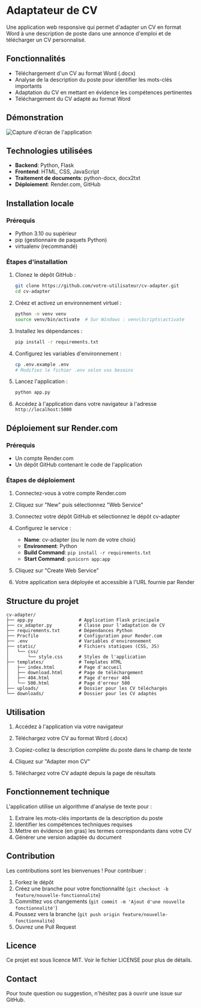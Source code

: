 # Adaptateur de CV

Une application web responsive qui permet d'adapter un CV en format Word à une description de poste dans une annonce d'emploi et de télécharger un CV personnalisé.

## Fonctionnalités

- Téléchargement d'un CV au format Word (.docx)
- Analyse de la description du poste pour identifier les mots-clés importants
- Adaptation du CV en mettant en évidence les compétences pertinentes
- Téléchargement du CV adapté au format Word

## Démonstration

![Capture d'écran de l'application](https://example.com/screenshot.png)

## Technologies utilisées

- **Backend**: Python, Flask
- **Frontend**: HTML, CSS, JavaScript
- **Traitement de documents**: python-docx, docx2txt
- **Déploiement**: Render.com, GitHub

## Installation locale

### Prérequis

- Python 3.10 ou supérieur
- pip (gestionnaire de paquets Python)
- virtualenv (recommandé)

### Étapes d'installation

1. Clonez le dépôt GitHub :
   ```bash
   git clone https://github.com/votre-utilisateur/cv-adapter.git
   cd cv-adapter
   ```

2. Créez et activez un environnement virtuel :
   ```bash
   python -m venv venv
   source venv/bin/activate  # Sur Windows : venv\Scripts\activate
   ```

3. Installez les dépendances :
   ```bash
   pip install -r requirements.txt
   ```

4. Configurez les variables d'environnement :
   ```bash
   cp .env.example .env
   # Modifiez le fichier .env selon vos besoins
   ```

5. Lancez l'application :
   ```bash
   python app.py
   ```

6. Accédez à l'application dans votre navigateur à l'adresse `http://localhost:5000`

## Déploiement sur Render.com

### Prérequis

- Un compte Render.com
- Un dépôt GitHub contenant le code de l'application

### Étapes de déploiement

1. Connectez-vous à votre compte Render.com

2. Cliquez sur "New" puis sélectionnez "Web Service"

3. Connectez votre dépôt GitHub et sélectionnez le dépôt cv-adapter

4. Configurez le service :
   - **Name**: cv-adapter (ou le nom de votre choix)
   - **Environment**: Python
   - **Build Command**: `pip install -r requirements.txt`
   - **Start Command**: `gunicorn app:app`

5. Cliquez sur "Create Web Service"

6. Votre application sera déployée et accessible à l'URL fournie par Render

## Structure du projet

```
cv-adapter/
├── app.py                 # Application Flask principale
├── cv_adapter.py          # Classe pour l'adaptation de CV
├── requirements.txt       # Dépendances Python
├── Procfile               # Configuration pour Render.com
├── .env                   # Variables d'environnement
├── static/                # Fichiers statiques (CSS, JS)
│   └── css/
│       └── style.css      # Styles de l'application
├── templates/             # Templates HTML
│   ├── index.html         # Page d'accueil
│   ├── download.html      # Page de téléchargement
│   ├── 404.html           # Page d'erreur 404
│   └── 500.html           # Page d'erreur 500
├── uploads/               # Dossier pour les CV téléchargés
└── downloads/             # Dossier pour les CV adaptés
```

## Utilisation

1. Accédez à l'application via votre navigateur

2. Téléchargez votre CV au format Word (.docx)

3. Copiez-collez la description complète du poste dans le champ de texte

4. Cliquez sur "Adapter mon CV"

5. Téléchargez votre CV adapté depuis la page de résultats

## Fonctionnement technique

L'application utilise un algorithme d'analyse de texte pour :

1. Extraire les mots-clés importants de la description du poste
2. Identifier les compétences techniques requises
3. Mettre en évidence (en gras) les termes correspondants dans votre CV
4. Générer une version adaptée du document

## Contribution

Les contributions sont les bienvenues ! Pour contribuer :

1. Forkez le dépôt
2. Créez une branche pour votre fonctionnalité (`git checkout -b feature/nouvelle-fonctionnalite`)
3. Committez vos changements (`git commit -m 'Ajout d'une nouvelle fonctionnalité'`)
4. Poussez vers la branche (`git push origin feature/nouvelle-fonctionnalite`)
5. Ouvrez une Pull Request

## Licence

Ce projet est sous licence MIT. Voir le fichier LICENSE pour plus de détails.

## Contact

Pour toute question ou suggestion, n'hésitez pas à ouvrir une issue sur GitHub.
